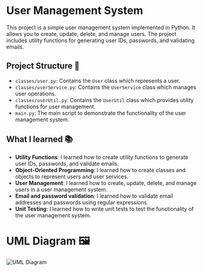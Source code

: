 # User Management System 

This project is a simple user management system implemented in Python. It allows you to create, update, delete, and manage users. The project includes utility functions for generating user IDs, passwords, and validating emails.

## Project Structure 📂

- `classes/user.py`: Contains the `User` class which represents a user.
- `classes/userService.py`: Contains the `UserService` class which manages user operations.
- `classes/userUtil.py`: Contains the `UserUtil` class which provides utility functions for user management.
- `main.py`: The main script to demonstrate the functionality of the user management system.

## What I learned 📚

- **Utility Functions**: I learned how to create utility functions to generate user IDs, passwords, and validate emails.
- **Object-Oriented Programming**: I learned how to create classes and objects to represent users and user services.
- **User Management**: I learned how to create, update, delete, and manage users in a user management system.
- **Email and password validation**: I learned how to validate email addresses and passwords using regular expressions.
- **Unit Testing**: I learned how to write unit tests to test the functionality of the user management system.

# UML Diagram 🖼️
![UML Diagram](https://i.ibb.co/mFyLNCcD/UML-1.jpg)